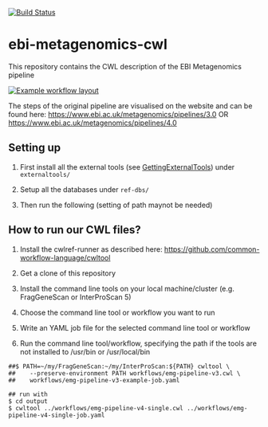 [![Build Status](https://travis-ci.org/EBI-Metagenomics/ebi-metagenomics-cwl.svg?branch=master)](https://travis-ci.org/EBI-Metagenomics/ebi-metagenomics-cwl)

# ebi-metagenomics-cwl
This repository contains the CWL description of the EBI Metagenomics pipeline

[![Example workflow layout](https://view.commonwl.org/workflows/594809bd857aba0001dad385/graph/png)](https://view.commonwl.org/workflows/github.com/ProteinsWebTeam/ebi-metagenomics-cwl/tree/master/workflows/emg-pipeline-v3.cwl)

The steps of the original pipeline are visualised on the website and can be found here:
https://www.ebi.ac.uk/metagenomics/pipelines/3.0
OR
https://www.ebi.ac.uk/metagenomics/pipelines/4.0

## Setting up 

1. First install all the external tools (see [GettingExternalTools](GettingExternalTools.md)) under `externaltools/`

2. Setup all the databases under `ref-dbs/`

3. Then run the following (setting of path maynot be needed)


## How to run our CWL files?

1. Install the cwlref-runner as described here:
https://github.com/common-workflow-language/cwltool

2. Get a clone of this repository

3. Install the command line tools on your local machine/cluster (e.g. FragGeneScan or InterProScan 5)

4. Choose the command line tool or workflow you want to run

5. Write an YAML job file for the selected command line tool or workflow

6. Run the command line tool/workflow, specifying the path if the tools are not
   installed to /usr/bin or /usr/local/bin
```
##$ PATH=~/my/FragGeneScan:~/my/InterProScan:${PATH} cwltool \
##    --preserve-environment PATH workflows/emg-pipeline-v3.cwl \
##    workflows/emg-pipeline-v3-example-job.yaml

## run with
$ cd output
$ cwltool ../workflows/emg-pipeline-v4-single.cwl ../workflows/emg-pipeline-v4-single-job.yaml

```
